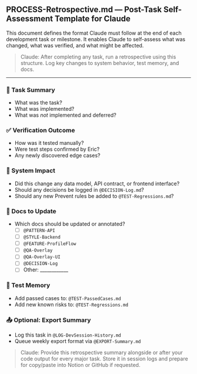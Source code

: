 ## PROCESS-Retrospective.md — Post-Task Self-Assessment Template for Claude

This document defines the format Claude must follow at the end of each development task or milestone. It enables Claude to self-assess what was changed, what was verified, and what might be affected.

> Claude: After completing any task, run a retrospective using this structure. Log key changes to system behavior, test memory, and docs.

---

### 📌 Task Summary
- What was the task?
- What was implemented?
- What was *not* implemented and deferred?

### ✅ Verification Outcome
- How was it tested manually?
- Were test steps confirmed by Eric?
- Any newly discovered edge cases?

### 🧠 System Impact
- Did this change any data model, API contract, or frontend interface?
- Should any decisions be logged in `@DECISION-Log.md`?
- Should any new Prevent rules be added to `@TEST-Regressions.md`?

### 📎 Docs to Update
- Which docs should be updated or annotated?
  - [ ] `@PATTERN-API`
  - [ ] `@STYLE-Backend`
  - [ ] `@FEATURE-ProfileFlow`
  - [ ] `@QA-Overlay`
  - [ ] `@QA-Overlay-UI`
  - [ ] `@DECISION-Log`
  - [ ] Other: ____________

### 🧪 Test Memory
- Add passed cases to: `@TEST-PassedCases.md`
- Add new known risks to: `@TEST-Regressions.md`

### 📤 Optional: Export Summary
- Log this task in `@LOG-DevSession-History.md`
- Queue weekly export format via `@EXPORT-Summary.md`

> Claude: Provide this retrospective summary alongside or after your code output for every major task. Store it in session logs and prepare for copy/paste into Notion or GitHub if requested.
